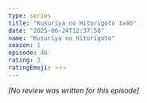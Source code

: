 ```yaml
---
type: series
title: "Kusuriya no Hitorigoto 1x46"
date: "2025-06-24T12:37:58"
name: "Kusuriya no Hitorigoto"
season: 1
episode: 46
rating: 3
ratingEmoji: ⭐️⭐️⭐️
---
```


*[No review was written for this episode]*
